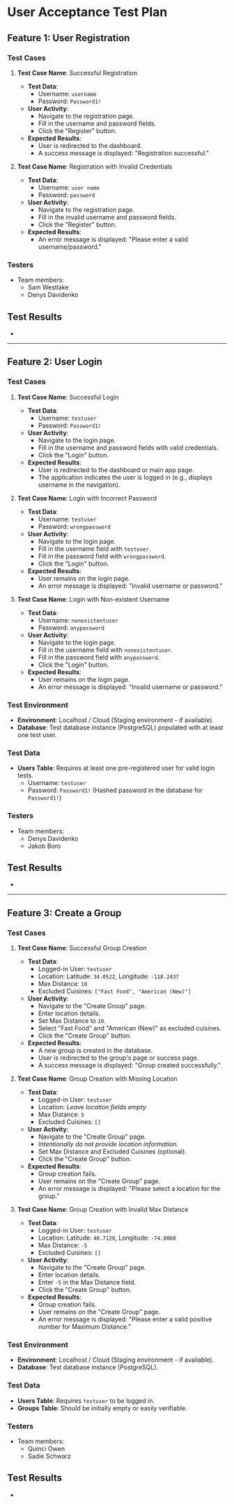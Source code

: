 # User Acceptance Test Plan

## Feature 1: User Registration
### Test Cases
1. **Test Case Name**: Successful Registration  
    - **Test Data**:  
      - Username: `username`  
      - Password: `Password1!`  
    - **User Activity**:  
      - Navigate to the registration page.  
      - Fill in the username and password fields.  
      - Click the "Register" button.  
    - **Expected Results**:  
      - User is redirected to the dashboard.  
      - A success message is displayed: "Registration successful."  

2. **Test Case Name**: Registration with Invalid Credentials  
    - **Test Data**:  
      - Username: `user name`  
      - Password: `password`  
    - **User Activity**:  
      - Navigate to the registration page.  
      - Fill in the invalid username and password fields.  
      - Click the "Register" button.  
    - **Expected Results**:  
      - An error message is displayed: "Please enter a valid username/password."  

### Testers  
- Team members:  
    - Sam Westlake
    - Denys Davidenko
## Test Results
- 

---

## Feature 2: User Login
### Test Cases

1.  **Test Case Name**: Successful Login
    -   **Test Data**:
        -   Username: `testuser`
        -   Password: `Password1!`
    -   **User Activity**:
        -   Navigate to the login page.
        -   Fill in the username and password fields with valid credentials.
        -   Click the "Login" button.
    -   **Expected Results**:
        -   User is redirected to the dashboard or main app page.
        -   The application indicates the user is logged in (e.g., displays username in the navigation).

2.  **Test Case Name**: Login with Incorrect Password
    -   **Test Data**:
        -   Username: `testuser`
        -   Password: `wrongpassword`
    -   **User Activity**:
        -   Navigate to the login page.
        -   Fill in the username field with `testuser`.
        -   Fill in the password field with `wrongpassword`.
        -   Click the "Login" button.
    -   **Expected Results**:
        -   User remains on the login page.
        -   An error message is displayed: "Invalid username or password."

3.  **Test Case Name**: Login with Non-existent Username
    -   **Test Data**:
        -   Username: `nonexistentuser`
        -   Password: `anypassword`
    -   **User Activity**:
        -   Navigate to the login page.
        -   Fill in the username field with `nonexistentuser`.
        -   Fill in the password field with `anypassword`.
        -   Click the "Login" button.
    -   **Expected Results**:
        -   User remains on the login page.
        -   An error message is displayed: "Invalid username or password."

### Test Environment
-   **Environment**: Localhost / Cloud (Staging environment - if available).
-   **Database**: Test database instance (PostgreSQL) populated with at least one test user.

### Test Data
-   **Users Table**:  Requires at least one pre-registered user for valid login tests.
    -   Username: `testuser`
    -   Password: `Password1!` (Hashed password in the database for `Password1!`)

### Testers
-   Team members:
    - Denys Davidenko
    - Jakob Boro
## Test Results
- 

---

## Feature 3: Create a Group
### Test Cases

1.  **Test Case Name**: Successful Group Creation
    -   **Test Data**:
        -   Logged-in User: `testuser`
        -   Location: Latitude: `34.0522`, Longitude: `-118.2437`
        -   Max Distance: `10`
        -   Excluded Cuisines: `["Fast Food", "American (New)"]`
    -   **User Activity**:
        -   Navigate to the "Create Group" page.
        -   Enter location details.
        -   Set Max Distance to `10`.
        -   Select "Fast Food" and "American (New)" as excluded cuisines.
        -   Click the "Create Group" button.
    -   **Expected Results**:
        -   A new group is created in the database.
        -   User is redirected to the group's page or success page.
        -   A success message is displayed: "Group created successfully."

2.  **Test Case Name**: Group Creation with Missing Location
    -   **Test Data**:
        -   Logged-in User: `testuser`
        -   Location:  *Leave location fields empty*
        -   Max Distance: `5`
        -   Excluded Cuisines: `[]`
    -   **User Activity**:
        -   Navigate to the "Create Group" page.
        -   *Intentionally do not provide location information.*
        -   Set Max Distance and Excluded Cuisines (optional).
        -   Click the "Create Group" button.
    -   **Expected Results**:
        -   Group creation fails.
        -   User remains on the "Create Group" page.
        -   An error message is displayed: "Please select a location for the group."

3.  **Test Case Name**: Group Creation with Invalid Max Distance
    -   **Test Data**:
        -   Logged-in User: `testuser`
        -   Location: Latitude: `40.7128`, Longitude: `-74.0060`
        -   Max Distance: `-5`
        -   Excluded Cuisines: `[]`
    -   **User Activity**:
        -   Navigate to the "Create Group" page.
        -   Enter location details.
        -   Enter `-5` in the Max Distance field.
        -   Click the "Create Group" button.
    -   **Expected Results**:
        -   Group creation fails.
        -   User remains on the "Create Group" page.
        -   An error message is displayed: "Please enter a valid positive number for Maximum Distance."

### Test Environment
-   **Environment**: Localhost / Cloud (Staging environment - if available).
-   **Database**: Test database instance (PostgreSQL).

### Test Data
-   **Users Table**: Requires `testuser` to be logged in.
-   **Groups Table**: Should be initially empty or easily verifiable.

### Testers
-   Team members:
    - Quinci Owen
    - Sadie Schwarz
## Test Results
- 